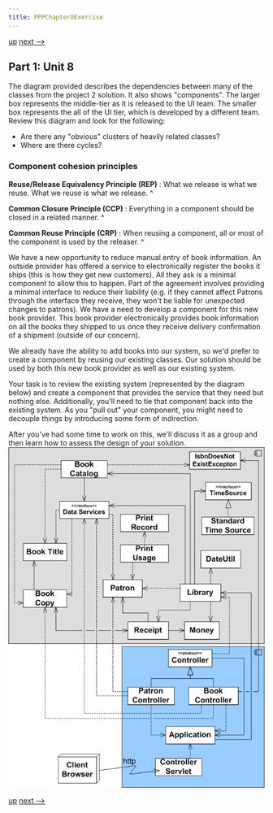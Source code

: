 ```yaml
---
title: PPPChapter8Exercise
---
```


[up](Vancouver_PPP_Exercise_Ch8and9) [next -->](PPPChapter9Exercise")

## Part 1: Unit 8

The diagram provided describes the dependencies between many of the classes from the project 2 solution. It also shows "components". The larger box represents the middle-tier as it is released to the UI team. The smaller box represents the all of the UI tier, which is developed by a different team. Review this diagram and look for the following:
* Are there any "obvious" clusters of heavily related classes?
* Where are there cycles?

### Component cohesion principles

**Reuse/Release Equivalency Principle (REP)**
:  What we release is what we reuse. What we reuse is what we release.
^

**Common Closure Principle (CCP)**
:  Everything in a component should be closed in a related manner.
^

**Common Reuse Principle (CRP)**
:  When reusing a component, all or most of the component is used by the releaser.
^

We have a new opportunity to reduce manual entry of book information.
An outside provider has offered a service to electronically register
the books it ships (this is how they get new customers). All they ask
is a minimal component to allow this to happen. Part of the agreement
involves providing a minimal interface to reduce their liability (e.g.
if they cannot affect Patrons through the interface they receive, they
won't be liable for unexpected changes to patrons). We have a need to
develop a component for this new book provider. This book provider
electronically provides book information on all the books they shipped
to us once they receive delivery confirmation of a shipment (outside of our concern).

We already have the ability to add books into our system, so we'd prefer to create a component by reusing our existing classes. Our solution should be used by both this new book provider as well as our existing system.

Your task is to review the existing system (represented by the diagram below) and create a component that provides the service that they need but nothing else. Additionally, you'll need to tie that component back into the existing system. As you "pull out" your component, you might need to decouple things by introducing some form of indirection.

After you've had some time to work on this, we'll discuss it as a group and then learn how to assess the design of your solution.
![](images/PPP_Exercise8And9.jpg)

[up](Vancouver_PPP_Exercise_Ch8and9) [next -->](PPPChapter9Exercise)
